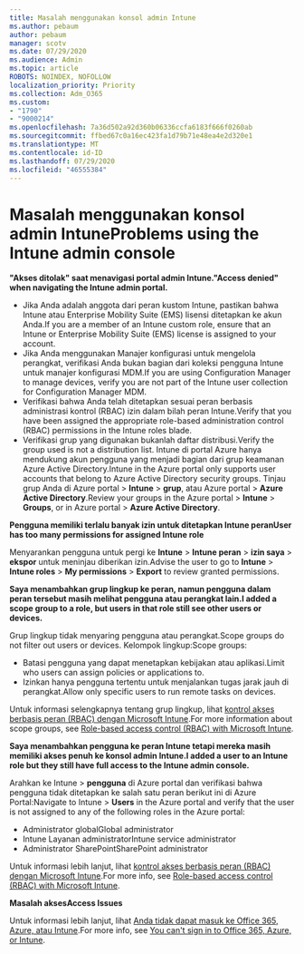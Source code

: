 ```yaml
---
title: Masalah menggunakan konsol admin Intune
ms.author: pebaum
author: pebaum
manager: scotv
ms.date: 07/29/2020
ms.audience: Admin
ms.topic: article
ROBOTS: NOINDEX, NOFOLLOW
localization_priority: Priority
ms.collection: Adm_O365
ms.custom:
- "1790"
- "9000214"
ms.openlocfilehash: 7a36d502a92d360b06336ccfa6183f666f0260ab
ms.sourcegitcommit: ffbed67c0a16ec423fa1d79b71e48ea4e2d320e1
ms.translationtype: MT
ms.contentlocale: id-ID
ms.lasthandoff: 07/29/2020
ms.locfileid: "46555384"
---
```

# <a name="problems-using-the-intune-admin-console"></a><span data-ttu-id="b37d3-102">Masalah menggunakan konsol admin Intune</span><span class="sxs-lookup"><span data-stu-id="b37d3-102">Problems using the Intune admin console</span></span>

<span data-ttu-id="b37d3-103">**"Akses ditolak" saat menavigasi portal admin Intune.**</span><span class="sxs-lookup"><span data-stu-id="b37d3-103">**"Access denied" when navigating the Intune admin portal.**</span></span>

- <span data-ttu-id="b37d3-104">Jika Anda adalah anggota dari peran kustom Intune, pastikan bahwa Intune atau Enterprise Mobility Suite (EMS) lisensi ditetapkan ke akun Anda.</span><span class="sxs-lookup"><span data-stu-id="b37d3-104">If you are a member of an Intune custom role, ensure that an Intune or Enterprise Mobility Suite (EMS) license is assigned to your account.</span></span>
- <span data-ttu-id="b37d3-105">Jika Anda menggunakan Manajer konfigurasi untuk mengelola perangkat, verifikasi Anda bukan bagian dari koleksi pengguna Intune untuk manajer konfigurasi MDM.</span><span class="sxs-lookup"><span data-stu-id="b37d3-105">If you are using Configuration Manager to manage devices, verify you are not part of the Intune user collection for Configuration Manager MDM.</span></span>
- <span data-ttu-id="b37d3-106">Verifikasi bahwa Anda telah ditetapkan sesuai peran berbasis administrasi kontrol (RBAC) izin dalam bilah peran Intune.</span><span class="sxs-lookup"><span data-stu-id="b37d3-106">Verify that you have been assigned the appropriate role-based administration control (RBAC) permissions in the Intune roles blade.</span></span>
- <span data-ttu-id="b37d3-107">Verifikasi grup yang digunakan bukanlah daftar distribusi.</span><span class="sxs-lookup"><span data-stu-id="b37d3-107">Verify the group used is not a distribution list.</span></span> <span data-ttu-id="b37d3-108">Intune di portal Azure hanya mendukung akun pengguna yang menjadi bagian dari grup keamanan Azure Active Directory.</span><span class="sxs-lookup"><span data-stu-id="b37d3-108">Intune in the Azure portal only supports user accounts that belong to Azure Active Directory security groups.</span></span> <span data-ttu-id="b37d3-109">Tinjau grup Anda di Azure portal > **Intune**  >  **grup**, atau Azure portal > **Azure Active Directory**.</span><span class="sxs-lookup"><span data-stu-id="b37d3-109">Review your groups in the Azure portal > **Intune** > **Groups**, or in Azure portal > **Azure Active Directory**.</span></span>

<span data-ttu-id="b37d3-110">**Pengguna memiliki terlalu banyak izin untuk ditetapkan Intune peran**</span><span class="sxs-lookup"><span data-stu-id="b37d3-110">**User has too many permissions for assigned Intune role**</span></span>

<span data-ttu-id="b37d3-111">Menyarankan pengguna untuk pergi ke **Intune**  >  **Intune peran**  >  **izin saya**  >  **ekspor** untuk meninjau diberikan izin.</span><span class="sxs-lookup"><span data-stu-id="b37d3-111">Advise the user to go to **Intune** > **Intune roles** > **My permissions** > **Export** to review granted permissions.</span></span>

<span data-ttu-id="b37d3-112">**Saya menambahkan grup lingkup ke peran, namun pengguna dalam peran tersebut masih melihat pengguna atau perangkat lain.**</span><span class="sxs-lookup"><span data-stu-id="b37d3-112">**I added a scope group to a role, but users in that role still see other users or devices.**</span></span>

<span data-ttu-id="b37d3-113">Grup lingkup tidak menyaring pengguna atau perangkat.</span><span class="sxs-lookup"><span data-stu-id="b37d3-113">Scope groups do not filter out users or devices.</span></span> <span data-ttu-id="b37d3-114">Kelompok lingkup:</span><span class="sxs-lookup"><span data-stu-id="b37d3-114">Scope groups:</span></span>

- <span data-ttu-id="b37d3-115">Batasi pengguna yang dapat menetapkan kebijakan atau aplikasi.</span><span class="sxs-lookup"><span data-stu-id="b37d3-115">Limit who users can assign policies or applications to.</span></span>
- <span data-ttu-id="b37d3-116">Izinkan hanya pengguna tertentu untuk menjalankan tugas jarak jauh di perangkat.</span><span class="sxs-lookup"><span data-stu-id="b37d3-116">Allow only specific users to run remote tasks on devices.</span></span>

<span data-ttu-id="b37d3-117">Untuk informasi selengkapnya tentang grup lingkup, lihat [kontrol akses berbasis peran (RBAC) dengan Microsoft Intune](https://docs.microsoft.com/intune/role-based-access-control).</span><span class="sxs-lookup"><span data-stu-id="b37d3-117">For more information about scope groups, see  [Role-based access control (RBAC) with Microsoft Intune](https://docs.microsoft.com/intune/role-based-access-control).</span></span>

<span data-ttu-id="b37d3-118">**Saya menambahkan pengguna ke peran Intune tetapi mereka masih memiliki akses penuh ke konsol admin Intune.**</span><span class="sxs-lookup"><span data-stu-id="b37d3-118">**I added a user to an Intune role but they still have full access to the Intune admin console.**</span></span>

<span data-ttu-id="b37d3-119">Arahkan ke Intune > **pengguna** di Azure portal dan verifikasi bahwa pengguna tidak ditetapkan ke salah satu peran berikut ini di Azure Portal:</span><span class="sxs-lookup"><span data-stu-id="b37d3-119">Navigate to Intune > **Users** in the Azure portal and verify that the user is not assigned to any of the following roles in the Azure portal:</span></span>

- <span data-ttu-id="b37d3-120">Administrator global</span><span class="sxs-lookup"><span data-stu-id="b37d3-120">Global administrator</span></span>
- <span data-ttu-id="b37d3-121">Intune Layanan administrator</span><span class="sxs-lookup"><span data-stu-id="b37d3-121">Intune service administrator</span></span>
- <span data-ttu-id="b37d3-122">Administrator SharePoint</span><span class="sxs-lookup"><span data-stu-id="b37d3-122">SharePoint administrator</span></span>

<span data-ttu-id="b37d3-123">Untuk informasi lebih lanjut, lihat [kontrol akses berbasis peran (RBAC) dengan Microsoft Intune](https://docs.microsoft.com/intune/role-based-access-control).</span><span class="sxs-lookup"><span data-stu-id="b37d3-123">For more info, see [Role-based access control (RBAC) with Microsoft Intune](https://docs.microsoft.com/intune/role-based-access-control).</span></span>

<span data-ttu-id="b37d3-124">**Masalah akses**</span><span class="sxs-lookup"><span data-stu-id="b37d3-124">**Access Issues**</span></span>

<span data-ttu-id="b37d3-125">Untuk informasi lebih lanjut, lihat [Anda tidak dapat masuk ke Office 365, Azure, atau Intune](https://support.microsoft.com/help/2412085/you-can-t-sign-in-to-office-365-azure-or-intune).</span><span class="sxs-lookup"><span data-stu-id="b37d3-125">For more info, see [You can't sign in to Office 365, Azure, or Intune](https://support.microsoft.com/help/2412085/you-can-t-sign-in-to-office-365-azure-or-intune).</span></span>